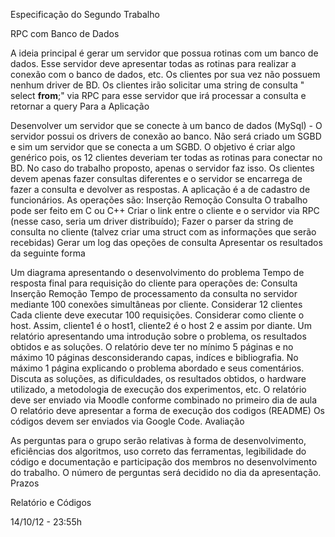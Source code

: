 Especificação do Segundo Trabalho

RPC com Banco de Dados

A ideia principal é gerar um servidor que possua rotinas com  um banco de dados. Esse servidor deve apresentar todas as rotinas para realizar a conexão com o banco de dados, etc.
Os clientes por sua vez não possuem nenhum driver de BD.
Os clientes irão solicitar uma string de consulta " select **from**;"  via RPC para esse servidor que irá processar a consulta e retornar a query
Para a Aplicação

Desenvolver um servidor que se conecte à um banco de dados (MySql) - O servidor possui os drivers de conexão ao banco. Não será criado um SGBD e sim um servidor que se conecta a um SGBD.
O objetivo é criar algo genérico pois, os 12 clientes deveriam ter todas as rotinas para conectar no BD. No caso do trabalho proposto, apenas o servidor faz isso. Os clientes devem apenas fazer consultas diferentes e o servidor se encarrega de fazer a consulta e devolver as respostas.
A aplicação é a de cadastro de funcionários. As operações são:
Inserção
Remoção
Consulta
O trabalho pode ser feito em C ou C++
Criar o link entre o cliente e o servidor via RPC (nesse caso, seria um driver distribuído);
Fazer o parser da string de consulta no cliente (talvez criar uma struct com as informações que serão recebidas)
Gerar um log das opeções de consulta
Apresentar os resultados da seguinte forma

Um diagrama apresentando o desenvolvimento do problema
Tempo de resposta final para requisição do cliente para operações de:
Consulta
Inserção
Remoção
Tempo de processamento da consulta no servidor mediante 100 conexões simultâneas por cliente. Considerar 12 clientes
Cada cliente deve executar 100 requisições. Considerar como cliente o host. Assim, cliente1 é o host1, cliente2 é o host 2 e assim por diante.
Um relatório apresentando uma introdução sobre o problema, os resultados obtidos e as soluções. O relatório deve ter no mínimo 5 páginas e no máximo 10 páginas desconsiderando capas, indíces e bibliografia. No máximo 1 página explicando o problema abordado e seus comentários.
Discuta as soluções, as dificuldades, os resultados obtidos, o hardware utilizado, a metodologia de execução dos experimentos, etc.
O relatório deve ser enviado via Moodle conforme combinado no primeiro dia de aula
O relatório deve apresentar a forma de execução dos codigos (README)
Os códigos devem ser enviados via Google Code.
Avaliação

As perguntas para o grupo serão relativas à forma de desenvolvimento, eficiências dos algoritmos, uso correto das ferramentas, legibilidade do código e documentação e participação dos membros no desenvolvimento do trabalho.
O número de perguntas será decidido no dia da apresentação.
Prazos

Relatório e Códigos

14/10/12 - 23:55h